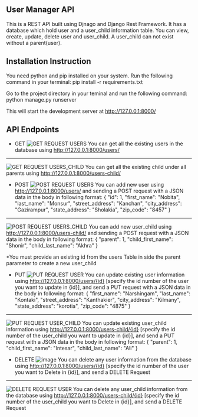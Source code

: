 ## User Manager API
This is a REST API built using Djnago and Django Rest Framework. 
It has a database which hold user and a user_child information table. You can view, create, update, delete user and user_child. A user_child can not exist without a parent(user).

## Installation Instruction
You need python and pip installed on your system. 
Run the following command in your terminal:
pip install -r requirements.txt

Go to the project directory in your teminal and run the following command:
python manage.py runserver

This will start the development server at http://127.0.0.1:8000/

## API Endpoints
- GET
![GET REQUEST USERS](https://user-images.githubusercontent.com/35129264/173423648-cc18c4e4-634b-4b3e-97d7-786261b71334.png)
You can get all the existing users in the database using http://127.0.0.1:8000/users/

________________________________________________________________

![GET REQUEST USERS_CHILD](https://user-images.githubusercontent.com/35129264/173423995-6e92b0cd-dfb2-4951-96a2-71f5a3416813.png)
You can get all the existing child under all parents using http://127.0.0.1:8000/users-child/

- POST
![POST REQUEST USERS](https://user-images.githubusercontent.com/35129264/173424423-bd314093-a6cb-44dc-aacb-d8793abebfb6.png)
You can add new user using http://127.0.0.1:8000/users/ and sending a POST request with a JSON data in the body in following format:
{
    "id": 1,
    "first_name": "Nobita",
    "last_name": "Monsur",
    "street_address": "Kanchan",
    "city_address": "Gazirampur",
    "state_address": "Sholakia",
    "zip_code": "8457"
}
________________________________________________________________

![POST REQUEST USERS_CHILD](https://user-images.githubusercontent.com/35129264/173424896-dcf45df2-ed2d-4059-bd8a-8ab3565b59af.png)
You can add new user_child using http://127.0.0.1:8000/users-child/ and sending a POST request with a JSON data in the body in following format:
{
    "parent": 1,
    "child_first_name": "Shonir",
    "child_last_name": "Akhra"
}

*You must provide an existing id from the users Table in side the parent parameter to create a new user_child

- PUT
![PUT REQUEST USER](https://user-images.githubusercontent.com/35129264/173425413-48a8fdcc-dd6b-4566-8f04-759f455124f5.png)
You can update existing user information using http://127.0.0.1:8000/users/{id} [specify the id number of the user you want to update in {id}], and send a PUT request with a JSON data in the body in following format:
{
            "first_name": "Narshingam",
            "last_name": "Kontaki",
            "street_address": "Kanthakier",
            "city_address": "Kilmany",
            "state_address": "korotia",
            "zip_code": "4875"
}
________________________________________________________________

![PUT REQUEST USER_CHILD](https://user-images.githubusercontent.com/35129264/173427067-c81d8fa8-071f-4360-94db-7b7019830ad8.png)
You can update existing user_child information using http://127.0.0.1:8000/users-child/{id} [specify the id number of the user_child you want to update in {id}], and send a PUT request with a JSON data in the body in following format:
{
    "parent": 1,
    "child_first_name": "Intesar",
    "child_last_name": "Ali"
}

- DELETE
![image](https://user-images.githubusercontent.com/35129264/173427883-78b28710-cdb7-48d5-a367-31afe1c5287b.png)
You can delete any user information from the database using http://127.0.0.1:8000/users/{id} [specify the id number of the user you want to Delete in {id}], and send a DELETE Request

________________________________________________________________

![DELETE REQUEST USER](https://user-images.githubusercontent.com/35129264/173427384-9877e8b9-dd7f-4768-97ab-2c84cb921621.png)
You can delete any user_child information from the database using http://127.0.0.1:8000/users-child/{id} [specify the id number of the user_child you want to Delete in {id}], and send a DELETE Request
